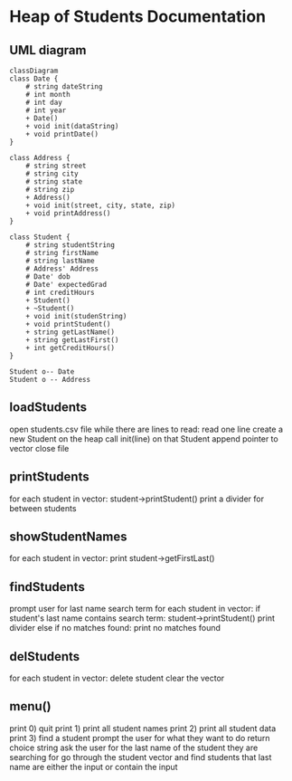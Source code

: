 # Heap of Students Documentation

## UML diagram
```mermaid
classDiagram
class Date {
    # string dateString
    # int month
    # int day
    # int year
    + Date()
    + void init(dataString)
    + void printDate()
}

class Address {
    # string street
    # string city
    # string state
    # string zip
    + Address()
    + void init(street, city, state, zip)
    + void printAddress()
}

class Student {
    # string studentString
    # string firstName
    # string lastName
    # Address' Address
    # Date' dob
    # Date' expectedGrad
    # int creditHours
    + Student()
    + ~Student()
    + void init(studenString)
    + void printStudent()
    + string getLastName()
    + string getLastFirst()
    + int getCreditHours()
}
  
Student o-- Date
Student o -- Address
```

## loadStudents
open students.csv file
while there are lines to read:
    read one line
    create a new Student on the heap
    call init(line) on that Student
    append pointer to vector
close file

## printStudents
for each student in vector:
    student->printStudent()
    print a divider for between students

## showStudentNames
for each student in vector:
    print student->getFirstLast()
    
## findStudents
prompt user for last name search term
for each student in vector:
    if student's last name contains search term:
        student->printStudent()
        print divider
    else if no matches found:
        print no matches found

## delStudents
for each student in vector:
    delete student
clear the vector

## menu()
print 0) quit
print 1) print all student names
print 2) print all student data
print 3) find a student
prompt the user for what they want to do
return choice string
        ask the user for the last name of the student they are searching for
        go through the student vector and find students that last name are either the input or contain the input
